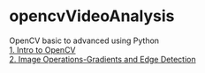 # opencvVideoAnalysis
OpenCV basic to advanced using Python
<br><a href="https://github.com/gitshanks/opencvVideoAnalysis/tree/intro">1. Intro to OpenCV </a>
<br><a href="https://github.com/gitshanks/opencvVideoAnalysis/tree/imageoperations">2. Image Operations-Gradients and Edge Detection </a>
